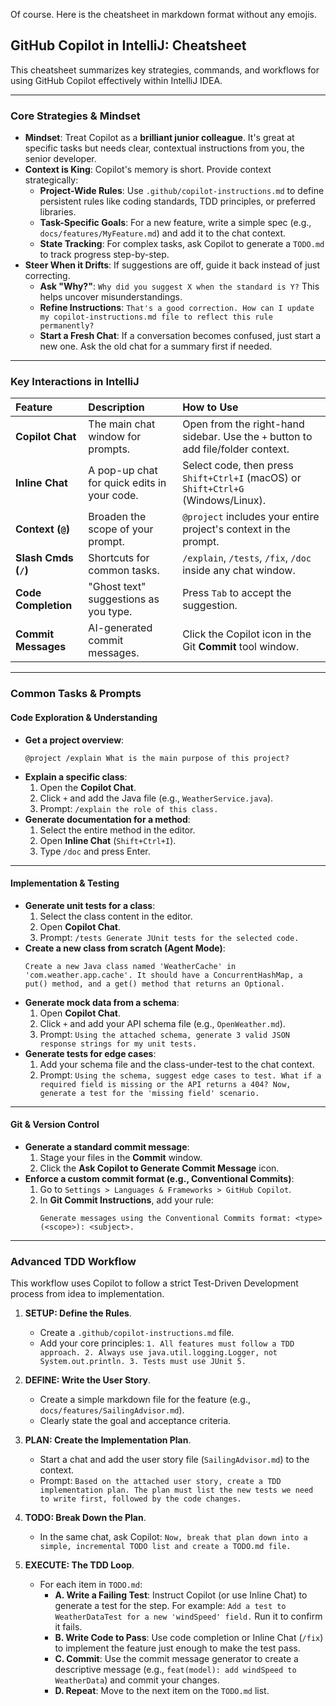 Of course. Here is the cheatsheet in markdown format without any emojis.

## GitHub Copilot in IntelliJ: Cheatsheet

This cheatsheet summarizes key strategies, commands, and workflows for using GitHub Copilot effectively within IntelliJ IDEA.

-----

### Core Strategies & Mindset

  * **Mindset**: Treat Copilot as a **brilliant junior colleague**. It's great at specific tasks but needs clear, contextual instructions from you, the senior developer.
  * **Context is King**: Copilot's memory is short. Provide context strategically:
      * **Project-Wide Rules**: Use `.github/copilot-instructions.md` to define persistent rules like coding standards, TDD principles, or preferred libraries.
      * **Task-Specific Goals**: For a new feature, write a simple spec (e.g., `docs/features/MyFeature.md`) and add it to the chat context.
      * **State Tracking**: For complex tasks, ask Copilot to generate a `TODO.md` to track progress step-by-step.
  * **Steer When it Drifts**: If suggestions are off, guide it back instead of just correcting.
      * **Ask "Why?"**: `Why did you suggest X when the standard is Y?` This helps uncover misunderstandings.
      * **Refine Instructions**: `That's a good correction. How can I update my copilot-instructions.md file to reflect this rule permanently?`
      * **Start a Fresh Chat**: If a conversation becomes confused, just start a new one. Ask the old chat for a summary first if needed.

-----

### Key Interactions in IntelliJ

| Feature | Description | How to Use |
| :--- | :--- | :--- |
| **Copilot Chat** | The main chat window for prompts. | Open from the right-hand sidebar. Use the `+` button to add file/folder context. |
| **Inline Chat** | A pop-up chat for quick edits in your code. | Select code, then press `Shift+Ctrl+I` (macOS) or `Shift+Ctrl+G` (Windows/Linux). |
| **Context (`@`)** | Broaden the scope of your prompt. | `@project` includes your entire project's context in the prompt. |
| **Slash Cmds (`/`)** | Shortcuts for common tasks. | `/explain`, `/tests`, `/fix`, `/doc` inside any chat window. |
| **Code Completion** | "Ghost text" suggestions as you type. | Press `Tab` to accept the suggestion. |
| **Commit Messages** | AI-generated commit messages. | Click the Copilot icon in the Git **Commit** tool window. |

-----

### Common Tasks & Prompts

#### Code Exploration & Understanding

  * **Get a project overview**:
    ```
    @project /explain What is the main purpose of this project?
    ```
  * **Explain a specific class**:
    1.  Open the **Copilot Chat**.
    2.  Click `+` and add the Java file (e.g., `WeatherService.java`).
    3.  Prompt: `/explain the role of this class.`
  * **Generate documentation for a method**:
    1.  Select the entire method in the editor.
    2.  Open **Inline Chat** (`Shift+Ctrl+I`).
    3.  Type `/doc` and press Enter.

-----

#### Implementation & Testing

  * **Generate unit tests for a class**:
    1.  Select the class content in the editor.
    2.  Open **Copilot Chat**.
    3.  Prompt: `/tests Generate JUnit tests for the selected code.`
  * **Create a new class from scratch (Agent Mode)**:
    ```
    Create a new Java class named 'WeatherCache' in 'com.weather.app.cache'. It should have a ConcurrentHashMap, a put() method, and a get() method that returns an Optional.
    ```
  * **Generate mock data from a schema**:
    1.  Open **Copilot Chat**.
    2.  Click `+` and add your API schema file (e.g., `OpenWeather.md`).
    3.  Prompt: `Using the attached schema, generate 3 valid JSON response strings for my unit tests.`
  * **Generate tests for edge cases**:
    1.  Add your schema file and the class-under-test to the chat context.
    2.  Prompt: `Using the schema, suggest edge cases to test. What if a required field is missing or the API returns a 404? Now, generate a test for the 'missing field' scenario.`

-----

#### Git & Version Control

  * **Generate a standard commit message**:
    1.  Stage your files in the **Commit** window.
    2.  Click the **Ask Copilot to Generate Commit Message** icon.
  * **Enforce a custom commit format (e.g., Conventional Commits)**:
    1.  Go to `Settings > Languages & Frameworks > GitHub Copilot`.
    2.  In **Git Commit Instructions**, add your rule:
        ```
        Generate messages using the Conventional Commits format: <type>(<scope>): <subject>.
        ```

-----

### Advanced TDD Workflow

This workflow uses Copilot to follow a strict Test-Driven Development process from idea to implementation.

1.  **SETUP: Define the Rules**.

      * Create a `.github/copilot-instructions.md` file.
      * Add your core principles: `1. All features must follow a TDD approach. 2. Always use java.util.logging.Logger, not System.out.println. 3. Tests must use JUnit 5.`

2.  **DEFINE: Write the User Story**.

      * Create a simple markdown file for the feature (e.g., `docs/features/SailingAdvisor.md`).
      * Clearly state the goal and acceptance criteria.

3.  **PLAN: Create the Implementation Plan**.

      * Start a chat and add the user story file (`SailingAdvisor.md`) to the context.
      * Prompt: `Based on the attached user story, create a TDD implementation plan. The plan must list the new tests we need to write first, followed by the code changes.`

4.  **TODO: Break Down the Plan**.

      * In the same chat, ask Copilot: `Now, break that plan down into a simple, incremental TODO list and create a TODO.md file.`

5.  **EXECUTE: The TDD Loop**.

      * For each item in `TODO.md`:
          * **A. Write a Failing Test**: Instruct Copilot (or use Inline Chat) to generate a test for the step. For example: `Add a test to WeatherDataTest for a new 'windSpeed' field.` Run it to confirm it fails.
          * **B. Write Code to Pass**: Use code completion or Inline Chat (`/fix`) to implement the feature just enough to make the test pass.
          * **C. Commit**: Use the commit message generator to create a descriptive message (e.g., `feat(model): add windSpeed to WeatherData`) and commit your changes.
          * **D. Repeat**: Move to the next item on the `TODO.md` list.
